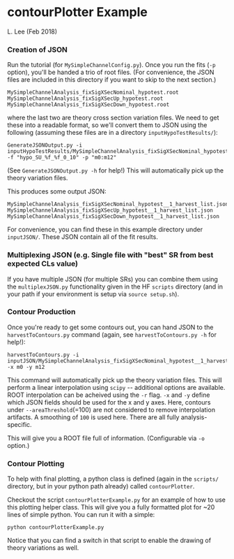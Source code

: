 # contourPlotter Example
L. Lee (Feb 2018)

### Creation of JSON

Run the tutorial (for `MySimpleChannelConfig.py`). Once you run the fits (`-p` option), you'll be handed a trio of root files. (For convenience, the JSON files are included in this directory if you want to skip to the next section.)

```
MySimpleChannelAnalysis_fixSigXSecNominal_hypotest.root
MySimpleChannelAnalysis_fixSigXSecUp_hypotest.root
MySimpleChannelAnalysis_fixSigXSecDown_hypotest.root
```

where the last two are theory cross section variation files. We need to get these into a readable format, so we'll convert them to JSON using the following (assuming these files are in a directory `inputHypoTestResults/`):

```
GenerateJSONOutput.py -i inputHypoTestResults/MySimpleChannelAnalysis_fixSigXSecNominal_hypotest.root -f "hypo_SU_%f_%f_0_10" -p "m0:m12"
```

(See `GenerateJSONOutput.py -h` for help!) This will automatically pick up the theory variation files.

This produces some output JSON:

```
MySimpleChannelAnalysis_fixSigXSecNominal_hypotest__1_harvest_list.json
MySimpleChannelAnalysis_fixSigXSecUp_hypotest__1_harvest_list.json
MySimpleChannelAnalysis_fixSigXSecDown_hypotest__1_harvest_list.json
```

For convenience, you can find these in this example directory under `inputJSON/`. These JSON contain all of the fit results. 

### Multiplexing JSON (e.g. Single file with "best" SR from best expected CLs value)

If you have multiple JSON (for multiple SRs) you can combine them using the `multiplexJSON.py` functionality given in the HF `scripts` directory (and in your path if your environment is setup via `source setup.sh`).

### Contour Production

Once you're ready to get some contours out, you can hand JSON to the `harvestToContours.py` command (again, see `harvestToContours.py -h` for help!):

```
harvestToContours.py -i inputJSON/MySimpleChannelAnalysis_fixSigXSecNominal_hypotest__1_harvest_list.json -x m0 -y m12
```

This command will automatically pick up the theory variation files. This will perform a linear interpolation using `scipy` -- additional options are available. ROOT interpolation can be acheived using the `-r` flag. `-x` and `-y` define which JSON fields should be used for the x and y axes. Here, contours under `--areaThreshold`(=100) are not considered to remove interpolation artifacts. A smoothing of `100` is used here. There are all fully analysis-specific.

This will give you a ROOT file full of information. (Configurable via `-o` option.)

### Contour Plotting

To help with final plotting, a python class is defined (again in the `scripts/` directory, but in your python path already) called `contourPlotter`.

Checkout the script `contourPlotterExample.py` for an example of how to use this plotting helper class. This will give you a fully formatted plot for ~20 lines of simple python. You can run it with a simple:

```
python contourPlotterExample.py
```

Notice that you can find a switch in that script to enable the drawing of theory variations as well.


